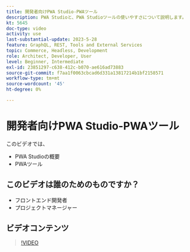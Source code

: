 ```yaml
---
title: 開発者向けPWA Studio-PWAツール
description: PWA Studioと、PWA Studioツールの使いやすさについて説明します。
kt: 5645
doc-type: video
activity: use
last-substantial-update: 2023-5-28
feature: GraphQL, REST, Tools and External Services
topic: Commerce, Headless, Development
role: Architect, Developer, User
level: Beginner, Intermediate
exl-id: 23851297-c638-412c-b070-ae616ad73883
source-git-commit: f7aa1f0063cbcad6d331a13817214b1bf2158571
workflow-type: tm+mt
source-wordcount: '45'
ht-degree: 0%

---
```


# 開発者向けPWA Studio-PWAツール

このビデオでは、

- PWA Studioの概要
- PWAツール

## このビデオは誰のためのものですか？

- フロントエンド開発者
- プロジェクトマネージャー

## ビデオコンテンツ

>[!VIDEO](https://video.tv.adobe.com/v/35716?quality=12&learn=on)
